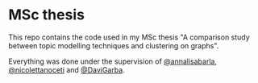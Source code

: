 # MSc thesis
This repo contains the code used in my MSc thesis "A comparison study between topic modelling techniques and clustering on graphs".

Everything was done under the supervision of [@annalisabarla](https://github.com/annalisabarla), [@nicolettanoceti](https://github.com/nicolettanoceti) and [@DaviGarba](https://github.com/DaviGarba).
